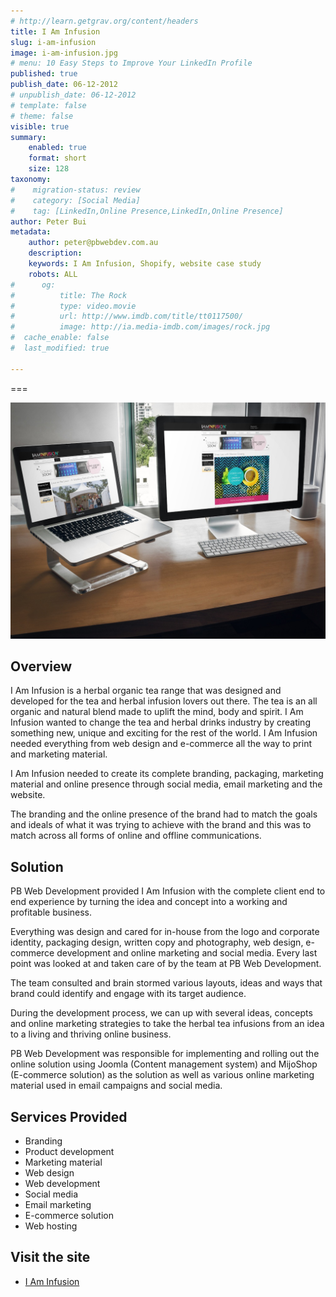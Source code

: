 ```yaml
---
# http://learn.getgrav.org/content/headers
title: I Am Infusion
slug: i-am-infusion
image: i-am-infusion.jpg
# menu: 10 Easy Steps to Improve Your LinkedIn Profile
published: true
publish_date: 06-12-2012
# unpublish_date: 06-12-2012
# template: false
# theme: false
visible: true
summary:
    enabled: true
    format: short
    size: 128
taxonomy:
#    migration-status: review
#    category: [Social Media]
#    tag: [LinkedIn,Online Presence,LinkedIn,Online Presence]
author: Peter Bui
metadata:
    author: peter@pbwebdev.com.au
    description: 
    keywords: I Am Infusion, Shopify, website case study
    robots: ALL
#      og:
#          title: The Rock
#          type: video.movie
#          url: http://www.imdb.com/title/tt0117500/
#          image: http://ia.media-imdb.com/images/rock.jpg
#  cache_enable: false
#  last_modified: true

---
```


===

![I Am Infusion](iaminfusion-placeit.jpg)

## Overview

I Am Infusion is a herbal organic tea range that was designed and developed for the tea and herbal infusion lovers out there. The tea is an all organic and natural blend made to uplift the mind, body and spirit. I Am Infusion wanted to change the tea and herbal drinks industry by creating something new, unique and exciting for the rest of the world. I Am Infusion needed everything from web design and e-commerce all the way to print and marketing material.

I Am Infusion needed to create its complete branding, packaging, marketing material and online presence through social media, email marketing and the website.

The branding and the online presence of the brand had to match the goals and ideals of what it was trying to achieve with the brand and this was to match across all forms of online and offline communications.


## Solution

PB Web Development provided I Am Infusion with the complete client end to end experience by turning the idea and concept into a working and profitable business.

Everything was design and cared for in-house from the logo and corporate identity, packaging design, written copy and photography, web design, e-commerce development and online marketing and social media. Every last point was looked at and taken care of by the team at PB Web Development.

The team consulted and brain stormed various layouts, ideas and ways that brand could identify and engage with its target audience.

During the development process, we can up with several ideas, concepts and online marketing strategies to take the herbal tea infusions from an idea to a living and thriving online business.

PB Web Development was responsible for implementing and rolling out the online solution using Joomla (Content management system) and MijoShop (E-commerce solution) as the solution as well as various online marketing material used in email campaigns and social media.

## Services Provided

* Branding
* Product development
* Marketing material
* Web design
* Web development
* Social media
* Email marketing
* E-commerce solution
* Web hosting

## Visit the site

* <a title="Herbal Organic Tea Infusions" href="http://www.iaminfusion.com.au" target="_blank">I Am Infusion</a>